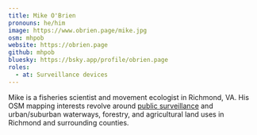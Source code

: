 ```yaml
---
title: Mike O'Brien
pronouns: he/him
image: https://www.obrien.page/mike.jpg
osm: mhpob
website: https://obrien.page
github: mhpob
bluesky: https://bsky.app/profile/obrien.page
roles:
  - at: Surveillance devices
---
```


Mike is a fisheries scientist and movement ecologist in Richmond, VA. His OSM 
mapping interests revolve around [public surveillance](/projects/surveillance/) 
and urban/suburban waterways, forestry, and agricultural land uses in Richmond and 
surrounding counties.

